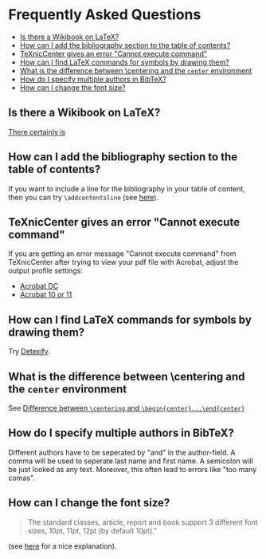 # Frequently Asked Questions

<!-- Refresh TOC with 'shinclude -c xml -i faq.md' -->

<!-- BEGIN-MARKDOWN-TOC -->
* [Is there a Wikibook on LaTeX?](#is-there-a-wikibook-on-latex)
* [How can I add the bibliography section to the table of contents?](#how-can-i-add-the-bibliography-section-to-the-table-of-contents)
* [TeXnicCenter gives an error "Cannot execute command"](#texniccenter-gives-an-error--cannot-execute-command-)
* [How can I find LaTeX commands for symbols by drawing them?](#how-can-i-find-latex-commands-for-symbols-by-drawing-them)
* [What is the difference between \centering and the `center` environment](#what-is-the-difference-between--centering-and-the-center-environment)
* [How do I specify multiple authors in BibTeX?](#how-do-i-specify-multiple-authors-in-bibtex)
* [How can I change the font size?](#how-can-i-change-the-font-size)

<!-- END-MARKDOWN-TOC -->

## Is there a Wikibook on LaTeX?

[There certainly is](http://en.wikibooks.org/wiki/LaTeX)

## How can I add the bibliography section to the table of contents?

If you want to include a line for the bibliography in your table of content,
then you can try `\addcontentsline` (see [here](http://www.weinelt.de/latex/addcontentsline.html)).

## TeXnicCenter gives an error "Cannot execute command"

If you are getting an error message "Cannot execute command" from TeXnicCenter
after trying to view your pdf file with Acrobat, adjust the output profile
settings:

* [Acrobat DC](https://tex.stackexchange.com/questions/250472/texniccenter-adobe-reader-dc)
* [Acrobat 10 or 11](https://tex.stackexchange.com/questions/43864/texniccenter-adobe-acrobat-10)

## How can I find LaTeX commands for symbols by drawing them?

Try [Detexify](http://detexify.kirelabs.org/classify.html).

## What is the difference between \centering and the `center` environment

See [Difference between `\centering` and `\begin{center}...\end{center}`](http://texblog.net/latex-archive/layout/center-centering/)

## How do I specify multiple authors in BibTeX?

Different authors have to be seperated by "and" in the author-field. A comma
will be used to seperate last name and first name. A semicolon will be just
looked as any text. Moreover, this often lead to errors like "too many comas".

## How can I change the font size?

> The standard classes, article, report and book support 3 different font sizes, 10pt, 11pt, 12pt (by default 10pt)." 

(see [here](http://texblog.org/2012/08/29/changing-the-font-size-in-latex/) for a nice explanation).
